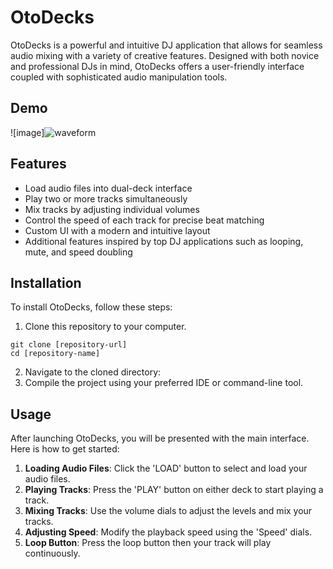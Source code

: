 # OtoDecks

OtoDecks is a powerful and intuitive DJ application that allows for seamless audio mixing with a variety of creative features. Designed with both novice and professional DJs in mind, OtoDecks offers a user-friendly interface coupled with sophisticated audio manipulation tools.

## Demo
![image]![waveform](https://github.com/jaggerchen2001/otodecks/assets/122486839/78f0622f-0178-42ca-8e01-0f2ad1978edf)


## Features

- Load audio files into dual-deck interface
- Play two or more tracks simultaneously
- Mix tracks by adjusting individual volumes
- Control the speed of each track for precise beat matching
- Custom UI with a modern and intuitive layout
- Additional features inspired by top DJ applications such as looping, mute, and speed doubling

## Installation

To install OtoDecks, follow these steps:

1. Clone this repository to your computer.
```
git clone [repository-url]
cd [repository-name]
```
2. Navigate to the cloned directory:
3. Compile the project using your preferred IDE or command-line tool.

## Usage

After launching OtoDecks, you will be presented with the main interface. Here is how to get started:

1. **Loading Audio Files**: Click the 'LOAD' button to select and load your audio files.
2. **Playing Tracks**: Press the 'PLAY' button on either deck to start playing a track.
3. **Mixing Tracks**: Use the volume dials to adjust the levels and mix your tracks.
4. **Adjusting Speed**: Modify the playback speed using the 'Speed' dials.
5. **Loop Button**: Press the loop button then your track will play continuously.




